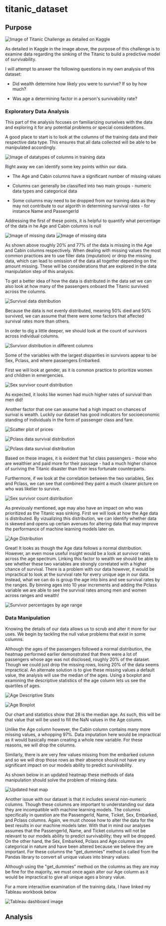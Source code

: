 # titanic_dataset

## Purpose

![Image of Titanic Challenge as detailed on Kaggle](images/titanic_purpose.PNG)

As detailed in Kaggle in the image above, the purpose of this challenge is to examine data regarding the sinking of the Titanic to build a predictive model of survivability.

I will attempt to answer the following questions in my own analysis of this dataset:

- Did wealth determine how likely you were to survive? If so by how much?

- Was age a determining factor in a person's survivability rate?

### **Exploratory Data Analysis**

This part of the analysis focuses on familiarizing ourselves with the data and exploring it for any potential problems or special considerations.

A good place to start is to look at the columns of the training data and their respective data type. This ensures that all data collected will be able to be manipulated accordingly.

![Image of datatypes of columns in training data](images/training_data_datatypes.PNG)

Right away we can identify some key points within our data.

- The Age and Cabin columns have a significant number of missing values

- Columns can generally be classified into two main groups - numeric data types and categorical data

- Some columns may need to be dropped from our training data as they may not contribute to our algorith in determining survival rates - for instance Name and PassengerId

Addressing the first of these points, it is helpful to quantify what percentage of the data in he Age and Cabin columns is null

![Image of missing data](images/training_data_percent_missing.PNG) ![Image of missing data](images/Nulls_heatmap.PNG)

As shown above roughly 20% and 77% of the data is missing in the Age and Cabin columns respectively. When dealing with missing values the most common practices are to use filler data (imputation) or drop the missing data, which can lead to omission of the data all together depending on the amount missing. These will be considerations that are explored in the data manipulation step of this analysis.

To get a better idea of how the data is distributed in the data set we can also look at how many of the passengers onboard the Titanic survived across the columns. 

![Survival data distribution](images/survived_distribution.PNG)

Because the data is not evenly distributed, meaning 50% died and 50% survived, we can assume that there were some factors that affected survival rates more than others.

In order to dig a little deeper, we should look at the count of survivors across individual columns.

![Survivor distribution in different columns](images/survivors_by_diff_col.PNG)

Some of the variables with the largest disparities in survivors appear to be Sex, Pclass, and where passengers Embarked.

First we will look at gender, as it is common practice to prioritize women and children in emergencies.


![Sex survivor count distribution](images/Sex_pivot.PNG)

As expected, it looks like women had much higher rates of survival than men did!

Another factor that one can assume had a high impact on chances of surival is wealth. Luckily our dataset has good indicators for socioeconomic standing of individuals in the form of passenger class and fare.

![Scatter plot of prices](images/price_distribution_by_class.PNG)

![Pclass data survival distribution](images/survivor_rate_by_Pclass.PNG)

![Pclass data survival distribution](images/Pclass_pivot.PNG)

Based on these images, it is evident that 1st class passengers - those who are wealthier and paid more for their passage - had a much higher chance of suriving the Titanic disaster than their less fortunate counterparts.

Furthermore, if we look at the correlation between the two variables, Sex and Pclass, we can see that combined they paint a much clearer picture on who was likelier to survive.

![Sex survivor count distribution](images/survivor_rate_by_sex.PNG)

As previously mentioned, age may also have an impact on who was prioritized as the Titanic was sinking. First we will look at how the Age data is distributed. By vizualizing this distribution, we can identify whether data is skewed and opens up certain avenues for altering data that may improve the performance of machine learning models later on.

![Age Distribution](images/Age_distribution.PNG)

Great! It looks as though the Age data follows a normal distribution. However, an even mose useful insight would be a look at survivor rates across the age spectrum. Linking this factor to wealth we should be able to see whether these two variables are strongly correlated with a higher chance of survival. There is a problem with our data however, it would be impractical to look at the survival rate for every unique age in our data. Instead, what we can do is group the age into bins and see survival rates by the ranges. By binning ages into 10 year increments and adding the Pclass variable we are able to see the survival rates among men and women across ranges and wealth!

![Survivor percentages by age range](images/age_range_survival_rates.PNG)

### **Data Manipulation**

Knowing the details of our data allows us to scrub and alter it more for our uses. We begin by tackling the null value problems that exist in some columns.

Although the ages of the passengers followed a normal distribution, the heatmap performed earlier demonstrated that there were a lot of passengers whose age was not disclosed, roughly 20% of the dataset. Though we could just drop the missing rows, losing 20% of the data seems impractical. An alternate solution is to give these missing values a default value, the analysis will use the median of the ages. Using a boxplot and examining the descriptive statistics of the age column lets us see the quartiles of ages.

![Age Descriptive Stats](images/age_description.PNG)

![Age Boxplot](images/Age_boxplot.PNG)

Our chart and statistics show that 28 is the median age. As such, this will be that value that will be used to fill the NaN values in the Age column.

Unlike the Age column however, the Cabin column contains many more missing values, a whopping 97%. Data imputation here would be impractical as it would basically mean creating a whole new variable. For these reasons, we will drop the columns.

Similarly, there is are very few values missing from the embarked column and so we will drop those rows as their absence should not have any significant impact on our models ability to predict survivability.

As shown below in an updated heatmap these methods of data manipulation should solve the problem of missing data.

![Updated heat map](images/no_nulls_heatmap.PNG)

Another issue with our dataset is that it includes several non-numeric columns. Though these columns are important to understanding our data they are incompatible with machine learning models. The columns specifically in question are the PassengerId, Name, Ticket, Sex, Embarked, and Pclass columns. Again, we must choose how to alter the data for the best results in our machine models later. With that in mind our analyses assumes that the PassengerId, Name, and Ticket columns will not be relevant to our models ability to predict survivability; they will be dropped. On the other hand, the Sex, Embarked, Pclass and Age columns are categorical in nature and have been altered because we believe they are important. For these columns the "get_dummies" method is called from the Pandas library to convert all unique values into binary values.

Although using the "get_dummies" method on the columns as they are may be fine for the majority, we must once again alter our Age column as it would be impractical to give all unique ages a binary value.

For a more interactive examination of the training data, I have linked my Tableau workbook below

![Tableau dashboard image](images/tableau_dashboard_1.PNG)

## Analysis
